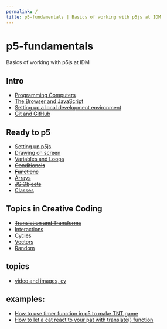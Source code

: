 ```yaml
---
permalink: /
title: p5-fundamentals | Basics of working with p5js at IDM
---
```


# p5-fundamentals
Basics of working with p5js at IDM

## Intro
- [Programming Computers](programming)
- [The Browser and JavaScript](javascript)
- [Setting up a local development environment](ide)
- [Git and GitHub](git)

## Ready to p5
- [Setting up p5js](p5-setup)
- [Drawing on screen](drawing)
- [Variables and Loops](variables)
- ~~[Conditionals](#)~~
- ~~[Functions](#)~~
- [Arrays](arrays)
- ~~[JS Objects](#)~~
- [Classes](classes)

## Topics in Creative Coding
- ~~[Translation and Transforms](#)~~
- [Interactions](interactions)
- [Cycles](cycles)
- ~~[Vectors](#)~~
- [Random](random)

## topics

- [video and images, cv](https://idmnyu.github.io/DM-GY-6063-Creative-Coding-A-Fall-2020/cv.html)

## examples:
- [How to use timer function in p5 to make TNT game](https://editor.p5js.org/JiyunYao/sketches/0OOdWCtZ5)
- [How to let a cat react to your pat with translate() function](https://editor.p5js.org/JiyunYao/sketches/6vkmvtbXE)
